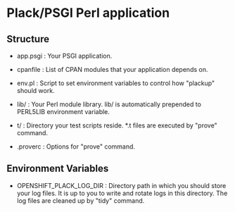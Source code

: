 # Plack/PSGI Perl application

## Structure

- app.psgi :
  Your PSGI application.
  
- cpanfile :
  List of CPAN modules that your application depends on.
  
- env.pl :
  Script to set environment variables to control how "plackup" should work.
  
- lib/ :
  Your Perl module library. lib/ is automatically prepended to
  PERL5LIB environment variable.
  
- t/ :
  Directory your test scripts reside. *.t files are executed by
  "prove" command.
  
- .proverc :
  Options for "prove" command.


## Environment Variables

- OPENSHIFT_PLACK_LOG_DIR :
  Directory path in which you should store your log files. It is up to
  you to write and rotate logs in this directory. The log files are
  cleaned up by "tidy" command.
